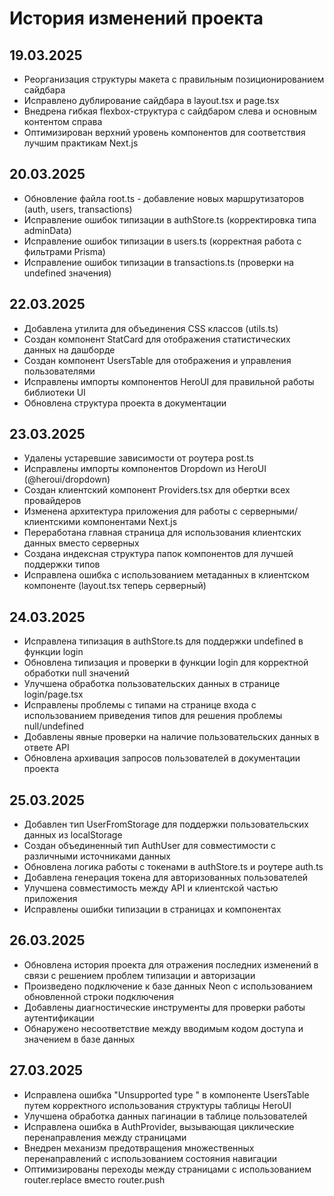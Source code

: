 # История изменений проекта

## 19.03.2025
- Реорганизация структуры макета с правильным позиционированием сайдбара
- Исправлено дублирование сайдбара в layout.tsx и page.tsx
- Внедрена гибкая flexbox-структура с сайдбаром слева и основным контентом справа
- Оптимизирован верхний уровень компонентов для соответствия лучшим практикам Next.js

## 20.03.2025
- Обновление файла root.ts - добавление новых маршрутизаторов (auth, users, transactions)
- Исправление ошибок типизации в authStore.ts (корректировка типа adminData)
- Исправление ошибок типизации в users.ts (корректная работа с фильтрами Prisma)
- Исправление ошибок типизации в transactions.ts (проверки на undefined значения)

## 22.03.2025
- Добавлена утилита для объединения CSS классов (utils.ts)
- Создан компонент StatCard для отображения статистических данных на дашборде
- Создан компонент UsersTable для отображения и управления пользователями
- Исправлены импорты компонентов HeroUI для правильной работы библиотеки UI
- Обновлена структура проекта в документации

## 23.03.2025
- Удалены устаревшие зависимости от роутера post.ts
- Исправлены импорты компонентов Dropdown из HeroUI (@heroui/dropdown)
- Создан клиентский компонент Providers.tsx для обертки всех провайдеров
- Изменена архитектура приложения для работы с серверными/клиентскими компонентами Next.js
- Переработана главная страница для использования клиентских данных вместо серверных
- Создана индексная структура папок компонентов для лучшей поддержки типов
- Исправлена ошибка с использованием метаданных в клиентском компоненте (layout.tsx теперь серверный)

## 24.03.2025
- Исправлена типизация в authStore.ts для поддержки undefined в функции login
- Обновлена типизация и проверки в функции login для корректной обработки null значений
- Улучшена обработка пользовательских данных в странице login/page.tsx
- Исправлены проблемы с типами на странице входа с использованием приведения типов для решения проблемы null/undefined
- Добавлены явные проверки на наличие пользовательских данных в ответе API
- Обновлена архивация запросов пользователей в документации проекта

## 25.03.2025
- Добавлен тип UserFromStorage для поддержки пользовательских данных из localStorage
- Создан объединенный тип AuthUser для совместимости с различными источниками данных
- Обновлена логика работы с токенами в authStore.ts и роутере auth.ts
- Добавлена генерация токена для авторизованных пользователей
- Улучшена совместимость между API и клиентской частью приложения
- Исправлены ошибки типизации в страницах и компонентах

## 26.03.2025
- Обновлена история проекта для отражения последних изменений в связи с решением проблем типизации и авторизации
- Произведено подключение к базе данных Neon с использованием обновленной строки подключения
- Добавлены диагностические инструменты для проверки работы аутентификации
- Обнаружено несоответствие между вводимым кодом доступа и значением в базе данных

## 27.03.2025
- Исправлена ошибка "Unsupported type <Item>" в компоненте UsersTable путем корректного использования структуры таблицы HeroUI
- Улучшена обработка данных пагинации в таблице пользователей
- Исправлена ошибка в AuthProvider, вызывающая циклические перенаправления между страницами
- Внедрен механизм предотвращения множественных перенаправлений с использованием состояния навигации
- Оптимизированы переходы между страницами с использованием router.replace вместо router.push
